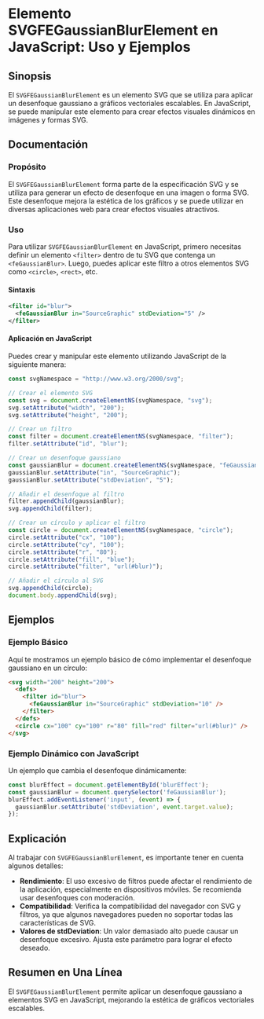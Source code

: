 <!--
Meta Description: # Elemento SVGFEGaussianBlurElement en JavaScript: Uso y Ejemplos ## Sinopsis El `SVGFEGaussianBlurElement` es un elemento SVG que se utiliza para apl...
Meta Keywords: svg, filter, setattribute, circle, javascript
-->

# Elemento SVGFEGaussianBlurElement en JavaScript: Uso y Ejemplos

## Sinopsis
El `SVGFEGaussianBlurElement` es un elemento SVG que se utiliza para aplicar un desenfoque gaussiano a gráficos vectoriales escalables. En JavaScript, se puede manipular este elemento para crear efectos visuales dinámicos en imágenes y formas SVG.

## Documentación
### Propósito
El `SVGFEGaussianBlurElement` forma parte de la especificación SVG y se utiliza para generar un efecto de desenfoque en una imagen o forma SVG. Este desenfoque mejora la estética de los gráficos y se puede utilizar en diversas aplicaciones web para crear efectos visuales atractivos.

### Uso
Para utilizar `SVGFEGaussianBlurElement` en JavaScript, primero necesitas definir un elemento `<filter>` dentro de tu SVG que contenga un `<feGaussianBlur>`. Luego, puedes aplicar este filtro a otros elementos SVG como `<circle>`, `<rect>`, etc.

#### Sintaxis
```xml
<filter id="blur">
  <feGaussianBlur in="SourceGraphic" stdDeviation="5" />
</filter>
```

#### Aplicación en JavaScript
Puedes crear y manipular este elemento utilizando JavaScript de la siguiente manera:

```javascript
const svgNamespace = "http://www.w3.org/2000/svg";

// Crear el elemento SVG
const svg = document.createElementNS(svgNamespace, "svg");
svg.setAttribute("width", "200");
svg.setAttribute("height", "200");

// Crear un filtro
const filter = document.createElementNS(svgNamespace, "filter");
filter.setAttribute("id", "blur");

// Crear un desenfoque gaussiano
const gaussianBlur = document.createElementNS(svgNamespace, "feGaussianBlur");
gaussianBlur.setAttribute("in", "SourceGraphic");
gaussianBlur.setAttribute("stdDeviation", "5");

// Añadir el desenfoque al filtro
filter.appendChild(gaussianBlur);
svg.appendChild(filter);

// Crear un círculo y aplicar el filtro
const circle = document.createElementNS(svgNamespace, "circle");
circle.setAttribute("cx", "100");
circle.setAttribute("cy", "100");
circle.setAttribute("r", "80");
circle.setAttribute("fill", "blue");
circle.setAttribute("filter", "url(#blur)");

// Añadir el círculo al SVG
svg.appendChild(circle);
document.body.appendChild(svg);
```

## Ejemplos
### Ejemplo Básico
Aquí te mostramos un ejemplo básico de cómo implementar el desenfoque gaussiano en un círculo:

```html
<svg width="200" height="200">
  <defs>
    <filter id="blur">
      <feGaussianBlur in="SourceGraphic" stdDeviation="10" />
    </filter>
  </defs>
  <circle cx="100" cy="100" r="80" fill="red" filter="url(#blur)" />
</svg>
```

### Ejemplo Dinámico con JavaScript
Un ejemplo que cambia el desenfoque dinámicamente:

```javascript
const blurEffect = document.getElementById('blurEffect');
const gaussianBlur = document.querySelector('feGaussianBlur');
blurEffect.addEventListener('input', (event) => {
  gaussianBlur.setAttribute('stdDeviation', event.target.value);
});
```

## Explicación
Al trabajar con `SVGFEGaussianBlurElement`, es importante tener en cuenta algunos detalles:

- **Rendimiento**: El uso excesivo de filtros puede afectar el rendimiento de la aplicación, especialmente en dispositivos móviles. Se recomienda usar desenfoques con moderación.
- **Compatibilidad**: Verifica la compatibilidad del navegador con SVG y filtros, ya que algunos navegadores pueden no soportar todas las características de SVG.
- **Valores de stdDeviation**: Un valor demasiado alto puede causar un desenfoque excesivo. Ajusta este parámetro para lograr el efecto deseado.

## Resumen en Una Línea
El `SVGFEGaussianBlurElement` permite aplicar un desenfoque gaussiano a elementos SVG en JavaScript, mejorando la estética de gráficos vectoriales escalables.